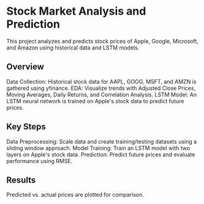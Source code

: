 # Stock Market Analysis and Prediction
This project analyzes and predicts stock prices of Apple, Google, Microsoft, and Amazon using historical data and LSTM models.

## Overview
Data Collection: Historical stock data for AAPL, GOOG, MSFT, and AMZN is gathered using yfinance.
EDA: Visualize trends with Adjusted Close Prices, Moving Averages, Daily Returns, and Correlation Analysis.
LSTM Model: An LSTM neural network is trained on Apple's stock data to predict future prices.

## Key Steps
Data Preprocessing: Scale data and create training/testing datasets using a sliding window approach.
Model Training: Train an LSTM model with two layers on Apple's stock data.
Prediction: Predict future prices and evaluate performance using RMSE.

## Results
Predicted vs. actual prices are plotted for comparison.

